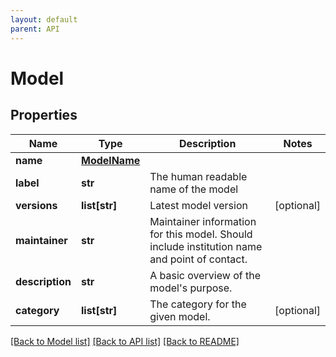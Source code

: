 ```yaml
---
layout: default
parent: API
---
```


# Model

## Properties
Name | Type | Description | Notes
------------ | ------------- | ------------- | -------------
**name** | [**ModelName**](ModelName.md) |  | 
**label** | **str** | The human readable name of the model | 
**versions** | **list[str]** | Latest model version | [optional] 
**maintainer** | **str** | Maintainer information for this model. Should include institution name and point of contact. | 
**description** | **str** | A basic overview of the model&#x27;s purpose. | 
**category** | **list[str]** | The category for the given model. | [optional] 

[[Back to Model list]](../README.md#documentation-for-models) [[Back to API list]](../README.md#documentation-for-api-endpoints) [[Back to README]](../README.md)

